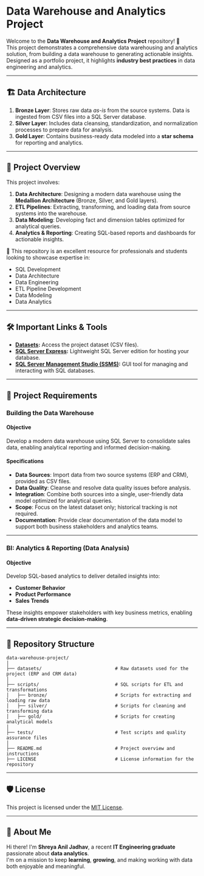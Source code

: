 # Data Warehouse and Analytics Project

Welcome to the **Data Warehouse and Analytics Project** repository! 🚀  
This project demonstrates a comprehensive data warehousing and analytics solution, from building a data warehouse to generating actionable insights. Designed as a portfolio project, it highlights **industry best practices** in data engineering and analytics.

---

## 🏗️ Data Architecture
1. **Bronze Layer**: Stores raw data *as-is* from the source systems. Data is ingested from CSV files into a SQL Server database.
2. **Silver Layer**: Includes data cleansing, standardization, and normalization processes to prepare data for analysis.
3. **Gold Layer**: Contains business-ready data modeled into a **star schema** for reporting and analytics.

---

## 📖 Project Overview

This project involves:

1. **Data Architecture**: Designing a modern data warehouse using the **Medallion Architecture** (Bronze, Silver, and Gold layers).
2. **ETL Pipelines**: Extracting, transforming, and loading data from source systems into the warehouse.
3. **Data Modeling**: Developing fact and dimension tables optimized for analytical queries.
4. **Analytics & Reporting**: Creating SQL-based reports and dashboards for actionable insights.

🎯 This repository is an excellent resource for professionals and students looking to showcase expertise in:
- SQL Development  
- Data Architecture  
- Data Engineering  
- ETL Pipeline Development  
- Data Modeling  
- Data Analytics  

---

## 🛠️ Important Links & Tools
- **[Datasets](datasets/):** Access the project dataset (CSV files).  
- **[SQL Server Express](https://www.microsoft.com/en-us/sql-server/sql-server-downloads):** Lightweight SQL Server edition for hosting your database.  
- **[SQL Server Management Studio (SSMS)](https://learn.microsoft.com/en-us/sql/ssms/download-sql-server-management-studio-ssms?view=sql-server-ver16):** GUI tool for managing and interacting with SQL databases.  

---

## 🚀 Project Requirements

### Building the Data Warehouse 

#### Objective
Develop a modern data warehouse using SQL Server to consolidate sales data, enabling analytical reporting and informed decision-making.

#### Specifications
- **Data Sources**: Import data from two source systems (ERP and CRM), provided as CSV files.  
- **Data Quality**: Cleanse and resolve data quality issues before analysis.  
- **Integration**: Combine both sources into a single, user-friendly data model optimized for analytical queries.  
- **Scope**: Focus on the latest dataset only; historical tracking is not required.  
- **Documentation**: Provide clear documentation of the data model to support both business stakeholders and analytics teams.  

---

### BI: Analytics & Reporting (Data Analysis)

#### Objective
Develop SQL-based analytics to deliver detailed insights into:
- **Customer Behavior**  
- **Product Performance**  
- **Sales Trends**  

These insights empower stakeholders with key business metrics, enabling **data-driven strategic decision-making**.  

---

## 📂 Repository Structure
```
data-warehouse-project/
│
├── datasets/                           # Raw datasets used for the project (ERP and CRM data)
│
├── scripts/                            # SQL scripts for ETL and transformations
│   ├── bronze/                         # Scripts for extracting and loading raw data
│   ├── silver/                         # Scripts for cleaning and transforming data
│   ├── gold/                           # Scripts for creating analytical models
│
├── tests/                              # Test scripts and quality assurance files
│
├── README.md                           # Project overview and instructions
├── LICENSE                             # License information for the repository
```

---

## 🛡️ License
This project is licensed under the [MIT License](LICENSE).  

---

## 🌟 About Me
Hi there! I'm **Shreya Anil Jadhav**, a recent **IT Engineering graduate** passionate about **data analytics**.  
I'm on a mission to keep **learning**, **growing**, and making working with data both enjoyable and meaningful.
